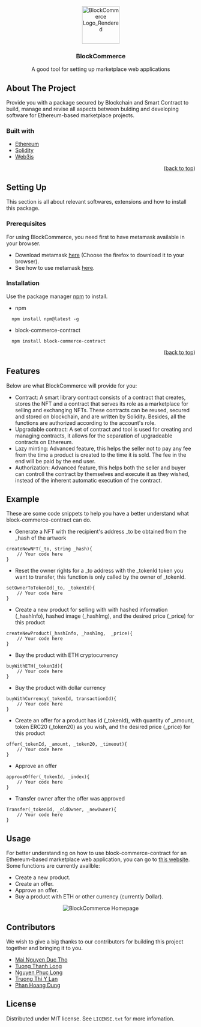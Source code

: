 <div id="top"></div>
<div align="center">
  <img src="https://i.ibb.co/xHDbBM5/Block-Commerce-Logo-Rendered.png" alt="BlockCommerce Logo_Rendered" width="100" height = "100">
  <h3>BlockCommerce</h3>
	<p>A good tool for setting up marketplace web applications</p>
</div>

<!-- ABOUT THE PROJECT -->
## About The Project
Provide you with a package secured by Blockchain and Smart Contract to build, manage and revise all aspects between bulding and developing software for Ethereum-based marketplace projects.

### Built with
* [Ethereum](https://ethereum.org/en/)
* [Solidity](https://docs.soliditylang.org/en/v0.8.10/)
* [Web3js](https://web3js.readthedocs.io/en/v1.5.2/)
<p align="right">(<a href="#top">back to top</a>)</p>

## Setting Up
This section is all about relevant softwares, extensions and how to install this package.
### Prerequisites
For using BlockCommerce, you need first to have metamask available in your browser.
</br>
- Download metamask [here](https://metamask.io/download.html) (Choose the firefox to download it to your browser).
- See how to use metamask [here](https://metamask.io/faqs.html).
### Installation
Use the package manager [npm](https://docs.npmjs.com/) to install.
- npm
```
  npm install npm@latest -g
```
- block-commerce-contract
```
  npm install block-commerce-contract
```
<p align="right">(<a href="#top">back to top</a>)</p>

<!-- FEATURES -->
## Features
Below are what BlockCommerce will provide for you:
- Contract: A smart library contract consists of a contract that creates, stores the NFT and a contract that serves its role as a marketplace for selling and exchanging NFTs. These contracts can be reused, secured and stored on blockchain, and are written by Solidity. Besides, all the functions are authorized according to the account's role. 
- Upgradable contract: A set of contract and tool is used for creating and managing contracts, it allows for the separation of upgradeable contracts on Ethereum.
- Lazy minting: Advanced feature, this helps the seller not to pay any fee from the time a product is created to the time it is sold. The fee in the end will be paid by the end user.
- Authorization: Advanced feature, this helps both the seller and buyer can controll the contract by themselves and execute it as they wished, instead of the inherent automatic execution of the contract.

<!-- Example -->
## Example
These are some code snippets to help you have a better understand what block-commerce-contract can do.
- Generate a NFT with the recipient's address _to be obtained from the _hash of the artwork
```
createNewNFT(_to, string _hash){
	// Your code here
}
```
- Reset the owner rights for a _to address with the _tokenId token you want to transfer, this function is only called by the owner of _tokenId.
```
setOwnerToTokenId(_to, _tokenId){
	// Your code here
}
```
- Create a new product for selling with with hashed information (_hashInfo), hashed image (_hashImg), and the desired price (_price) for this product
```
createNewProduct(_hashInfo, _hashImg,  _price){
	// Your code here
}
```
- Buy the product with ETH cryptocurrency
```
buyWithETH(_tokenId){
	// Your code here
}
```
- Buy the product with dollar currency
```
buyWithCurrency(_tokenId, transactionId){
	// Your code here
}
```
- Create an offer for a product has id (_tokenId), with quantity of _amount, token ERC20 (_token20) as you wish, and the desired price (_price) for this product
```
offer(_tokenId, _amount, _token20, _timeout){
	// Your code here
}
```
- Approve an offer
```
approveOffer(_tokenId, _index){
	// Your code here
}
```
- Transfer owner after the offer was approved
```
Transfer(_tokenId, _oldOwner, _newOwner){
	// Your code here
}
```
<!-- Usage -->
## Usage
For better understanding on how to use block-commerce-contract for an Ethereum-based marketplace web application, you can go to [this website](https://blockcommerce.herokuapp.com/products).
Some functions are currently availble:
- Create a new product.
- Create an offer.
- Approve an offer.
- Buy a product with ETH or other currency (currently Dollar).

<div align="center">
	<img src="https://i.ibb.co/6rZL0j9/Block-Commerce-Logo-homepage.png" alt="BlockCommerce Homepage" border="0">
</div>


<!-- Contributors -->
## Contributors
We wish to give a big thanks to our contributors for building this project together and bringing it to you.
- [Mai Nguyen Duc Tho](https://github.com/Thomg102)
- [Tuong Thanh Long](https://github.com/longtuongthanh)
- [Nguyen Phuc Long](https://github.com/Sportaholic-21)
- [Truong Thi Y Lan](https://github.com/ylantt)
- [Phan Hoang Dung](https://github.com/PhanHoangDung)

<!-- LICENSE -->
## License
Distributed under MIT license. See `LICENSE.txt` for more infomation.
